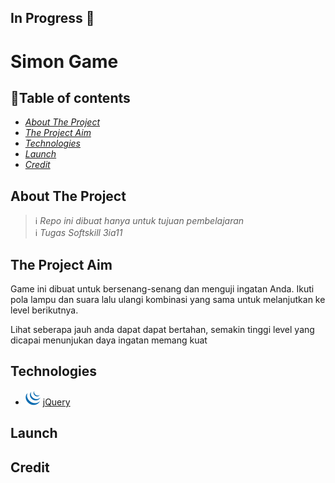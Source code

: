 ##  In Progress :construction_worker:
# Simon Game

## :round_pushpin:Table of contents
- _[About The Project](#about-the-project)_
- _[The Project Aim](#the-project-aim)_
- _[Technologies](#technologies)_
- _[Launch](#launch)_
- _[Credit](#credit)_

## About The Project
> :information_source: _Repo ini dibuat hanya untuk tujuan pembelajaran_</br>
:information_source: _Tugas Softskill 3ia11_

## The Project Aim
Game ini dibuat untuk bersenang-senang dan menguji ingatan Anda. Ikuti pola lampu dan suara lalu ulangi kombinasi yang sama untuk melanjutkan ke level berikutnya.

Lihat seberapa jauh anda dapat dapat bertahan, semakin tinggi level yang dicapai menunjukan daya ingatan memang kuat

## Technologies
- ![jQuery](images/Jquery.png) [jQuery](https://jquery.com/)

## Launch

## Credit
